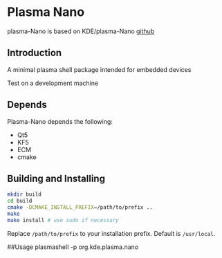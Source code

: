 # Plasma Nano
plasma-Nano is based on KDE/plasma-Nano [github](https://github.com/KDE/plasma-nano)

## Introduction
A minimal plasma shell package intended for embedded devices

Test on a development machine

## Depends
Plasma-Nano depends the following:
- Qt5
- KF5
- ECM
- cmake


## Building and Installing

```sh
mkdir build
cd build
cmake -DCMAKE_INSTALL_PREFIX=/path/to/prefix ..
make
make install # use sudo if necessary
```

Replace `/path/to/prefix` to your installation prefix.
Default is `/usr/local`.

##Usage
plasmashell -p org.kde.plasma.nano
